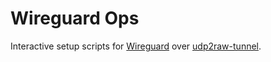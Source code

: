 # Wireguard Ops

Interactive setup scripts for [Wireguard](https://github.com/WireGuard/wireguard-go) over [udp2raw-tunnel](https://github.com/wangyu-/udp2raw-tunnel).
